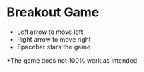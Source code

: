 # Breakout Game

* Left arrow to move left
* Right arrow to move right
* Spacebar stars the game

*The game does not 100% work as intended
